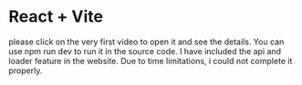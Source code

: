 # React + Vite
please click on the very first video to open it and see the details.
You can use npm run dev to run it in the source code. I have included the api and loader feature in the website. Due to time limitations,  i could not complete it properly. 
